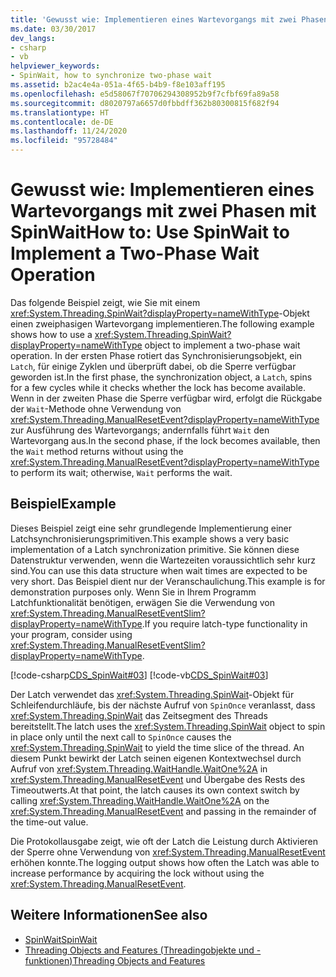 ```yaml
---
title: 'Gewusst wie: Implementieren eines Wartevorgangs mit zwei Phasen mit SpinWait'
ms.date: 03/30/2017
dev_langs:
- csharp
- vb
helpviewer_keywords:
- SpinWait, how to synchronize two-phase wait
ms.assetid: b2ac4e4a-051a-4f65-b4b9-f8e103aff195
ms.openlocfilehash: e5d58067f70706294308952b9f7cfbf69fa89a58
ms.sourcegitcommit: d8020797a6657d0fbbdff362b80300815f682f94
ms.translationtype: HT
ms.contentlocale: de-DE
ms.lasthandoff: 11/24/2020
ms.locfileid: "95728484"
---
```

# <a name="how-to-use-spinwait-to-implement-a-two-phase-wait-operation"></a><span data-ttu-id="1c013-102">Gewusst wie: Implementieren eines Wartevorgangs mit zwei Phasen mit SpinWait</span><span class="sxs-lookup"><span data-stu-id="1c013-102">How to: Use SpinWait to Implement a Two-Phase Wait Operation</span></span>

<span data-ttu-id="1c013-103">Das folgende Beispiel zeigt, wie Sie mit einem <xref:System.Threading.SpinWait?displayProperty=nameWithType>-Objekt einen zweiphasigen Wartevorgang implementieren.</span><span class="sxs-lookup"><span data-stu-id="1c013-103">The following example shows how to use a <xref:System.Threading.SpinWait?displayProperty=nameWithType> object to implement a two-phase wait operation.</span></span> <span data-ttu-id="1c013-104">In der ersten Phase rotiert das Synchronisierungsobjekt, ein `Latch`, für einige Zyklen und überprüft dabei, ob die Sperre verfügbar geworden ist.</span><span class="sxs-lookup"><span data-stu-id="1c013-104">In the first phase, the synchronization object, a `Latch`, spins for a few cycles while it checks whether the lock has become available.</span></span> <span data-ttu-id="1c013-105">Wenn in der zweiten Phase die Sperre verfügbar wird, erfolgt die Rückgabe der `Wait`-Methode ohne Verwendung von <xref:System.Threading.ManualResetEvent?displayProperty=nameWithType> zur Ausführung des Wartevorgangs; andernfalls führt `Wait` den Wartevorgang aus.</span><span class="sxs-lookup"><span data-stu-id="1c013-105">In the second phase, if the lock becomes available, then the `Wait` method returns without using the <xref:System.Threading.ManualResetEvent?displayProperty=nameWithType> to perform its wait; otherwise, `Wait` performs the wait.</span></span>  
  
## <a name="example"></a><span data-ttu-id="1c013-106">Beispiel</span><span class="sxs-lookup"><span data-stu-id="1c013-106">Example</span></span>  

 <span data-ttu-id="1c013-107">Dieses Beispiel zeigt eine sehr grundlegende Implementierung einer Latchsynchronisierungsprimitiven.</span><span class="sxs-lookup"><span data-stu-id="1c013-107">This example shows a very basic implementation of a Latch synchronization primitive.</span></span> <span data-ttu-id="1c013-108">Sie können diese Datenstruktur verwenden, wenn die Wartezeiten voraussichtlich sehr kurz sind.</span><span class="sxs-lookup"><span data-stu-id="1c013-108">You can use this data structure when wait times are expected to be very short.</span></span> <span data-ttu-id="1c013-109">Das Beispiel dient nur der Veranschaulichung.</span><span class="sxs-lookup"><span data-stu-id="1c013-109">This example is for demonstration purposes only.</span></span> <span data-ttu-id="1c013-110">Wenn Sie in Ihrem Programm Latchfunktionalität benötigen, erwägen Sie die Verwendung von <xref:System.Threading.ManualResetEventSlim?displayProperty=nameWithType>.</span><span class="sxs-lookup"><span data-stu-id="1c013-110">If you require latch-type functionality in your program, consider using <xref:System.Threading.ManualResetEventSlim?displayProperty=nameWithType>.</span></span>  
  
 [!code-csharp[CDS_SpinWait#03](../../../samples/snippets/csharp/VS_Snippets_Misc/cds_spinwait/cs/spinwait03.cs#03)]
 [!code-vb[CDS_SpinWait#03](../../../samples/snippets/visualbasic/VS_Snippets_Misc/cds_spinwait/vb/spinwait2.vb#03)]  
  
 <span data-ttu-id="1c013-111">Der Latch verwendet das <xref:System.Threading.SpinWait>-Objekt für Schleifendurchläufe, bis der nächste Aufruf von `SpinOnce` veranlasst, dass <xref:System.Threading.SpinWait> das Zeitsegment des Threads bereitstellt.</span><span class="sxs-lookup"><span data-stu-id="1c013-111">The latch uses the <xref:System.Threading.SpinWait> object to spin in place only until the next call to `SpinOnce` causes the <xref:System.Threading.SpinWait> to yield the time slice of the thread.</span></span> <span data-ttu-id="1c013-112">An diesem Punkt bewirkt der Latch seinen eigenen Kontextwechsel durch Aufruf von <xref:System.Threading.WaitHandle.WaitOne%2A> in <xref:System.Threading.ManualResetEvent> und Übergabe des Rests des Timeoutwerts.</span><span class="sxs-lookup"><span data-stu-id="1c013-112">At that point, the latch causes its own context switch by calling <xref:System.Threading.WaitHandle.WaitOne%2A> on the <xref:System.Threading.ManualResetEvent> and passing in the remainder of the time-out value.</span></span>  
  
 <span data-ttu-id="1c013-113">Die Protokollausgabe zeigt, wie oft der Latch die Leistung durch Aktivieren der Sperre ohne Verwendung von <xref:System.Threading.ManualResetEvent> erhöhen konnte.</span><span class="sxs-lookup"><span data-stu-id="1c013-113">The logging output shows how often the Latch was able to increase performance by acquiring the lock without using the <xref:System.Threading.ManualResetEvent>.</span></span>  
  
## <a name="see-also"></a><span data-ttu-id="1c013-114">Weitere Informationen</span><span class="sxs-lookup"><span data-stu-id="1c013-114">See also</span></span>

- [<span data-ttu-id="1c013-115">SpinWait</span><span class="sxs-lookup"><span data-stu-id="1c013-115">SpinWait</span></span>](spinwait.md)
- [<span data-ttu-id="1c013-116">Threading Objects and Features (Threadingobjekte und -funktionen)</span><span class="sxs-lookup"><span data-stu-id="1c013-116">Threading Objects and Features</span></span>](threading-objects-and-features.md)
